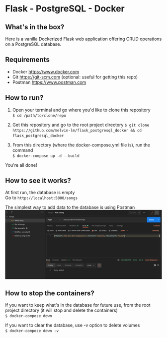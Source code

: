 # Flask - PostgreSQL - Docker 

## What's in the box? 
Here is a vanilla Dockerized Flask web application offering CRUD operations on a PostgreSQL database.

## Requirements
* Docker https://www.docker.com
* Git https://git-scm.com (optional: useful for getting this repo)
* Postman https://www.postman.com 

## How to run? 
1. Open your terminal and go where you'd like to clone this repository  
`$ cd /path/to/clone/repo`

2. Get this repository and go to the root project directory
`$ git clone https://github.com/melvin-lm/flask_postgresql_docker && cd flask_postgresql_docker`

3. From this directory (where the docker-compose.yml file is), run the command  
`$ docker-compose up -d --build`

You're all done!

## How to see it works?
At first run, the database is empty  
Go to `http://localhost:5000/songs`

The simplest way to add data to the database is using Postman  
![image](images/postman.png)

## How to stop the containers?
If you want to keep what's in the database for future use, from the root project directory (it will stop and delete the containers)  
`$ docker-compose down`

If you want to clear the database, use -v option to delete volumes  
`$ docker-compose down -v`
